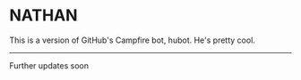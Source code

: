 NATHAN
=======


This is a version of GitHub's Campfire bot, hubot. He's pretty cool.


----
Further updates soon
